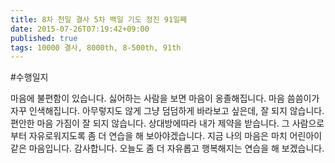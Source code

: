 ```yaml
---
title: 8차 천일 결사 5차 백일 기도 정진 91일째
date: 2015-07-26T07:19:42+09:00
published: true
tags: 10000 결사, 8000th, 8-500th, 91th
---
```


#수행일지

마음에 불편함이 있습니다. 싫어하는 사람을 보면 마음이 옹졸해집니다. 마음 씀씀이가 자꾸 인색해집니다. 아무렇지도 않게 그냥 덤덤하게 바라보고 싶은데, 잘 되지 않습니다. 편안한 마음 가짐이 잘 되지 않습니다. 상대방에따라 내가 제약을 받습니다. 그 사람으로부터 자유로워지도록 좀 더 연습을 해 보아야겠습니다. 지금 나의 마음은 마치 어린아이 같은 마음입니다. 감사합니다. 오늘도 좀 더 자유롭고 행복해지는 연습을 해 보겠습니다.
